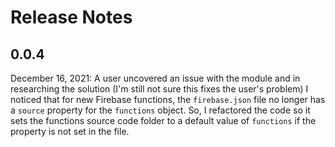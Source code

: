 # Release Notes

## 0.0.4

December 16, 2021: A user uncovered an issue with the module and in researching the solution (I'm still not sure this fixes the user's problem) I noticed that for new Firebase functions, the `firebase.json` file no longer has a `source` property for the `functions` object. So, I refactored the code so it sets the functions source code folder to a default value of `functions` if the property is not set in the file.
